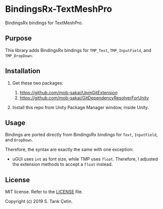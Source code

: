# BindingsRx-TextMeshPro
BindingsRx bindings for TextMeshPro.

## Purpose

This library adds BindingsRx bindings for `TMP_Text`, `TMP_InputField`, and `TMP_DropDown`.

## Installation

1. Get these two packages:
    1. https://github.com/mob-sakai/UpmGitExtension
    2. https://github.com/mob-sakai/GitDependencyResolverForUnity
    
2. Install this repo from Unity Package Manager window, inside Unity.

## Usage

Bindings are ported directly from BindingsRx bindings for `Text`, `InputField`, and `DropDown`. 

Therefore, the syntax are exactly the same with one exception:

* uGUI uses `int` as font size, while TMP uses `float`. Therefore, I adjusted the extension methods to accept a `float` instead.

## License

MIT license. Refer to the [LICENSE](/LICENSE) file.

Copyright (c) 2019 S. Tarık Çetin.
